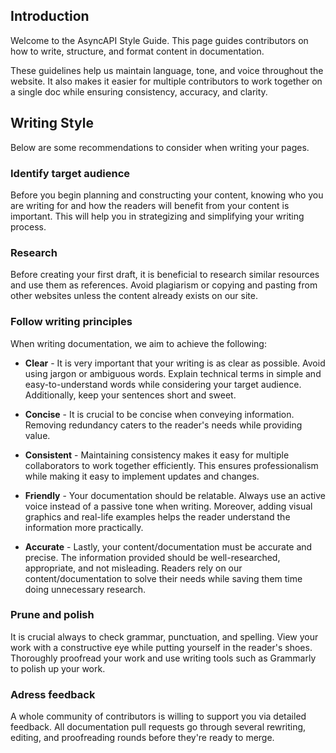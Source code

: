 ## Introduction
Welcome to the AsyncAPI Style Guide. This page guides contributors on how to write, structure, and format content in documentation.

These guidelines help us maintain language, tone, and voice throughout the website. It also makes it easier for multiple contributors to work together on a single doc while ensuring consistency, accuracy, and clarity. 

## Writing Style
Below are some recommendations to consider when writing your pages.

### Identify target audience
Before you begin planning and constructing your content, knowing who you are writing for and how the readers will benefit from your content is important.
This will help you in strategizing and simplifying your writing process.

### Research
Before creating your first draft, it is beneficial to research similar resources and use them as references. Avoid plagiarism or copying and pasting from other websites unless the content already exists on our site.

### Follow writing principles
When writing documentation, we aim to achieve the following:
- **Clear** - It is very important that your writing is as clear as possible. Avoid using jargon or ambiguous words. Explain technical terms in simple and easy-to-understand words while considering your target audience. Additionally, keep your sentences short and sweet.
- **Concise** - It is crucial to be concise when conveying information. Removing redundancy caters to the reader's needs while providing value.
- **Consistent** - Maintaining consistency makes it easy for multiple collaborators to work together efficiently. This ensures professionalism while making it easy to implement updates and changes.
- **Friendly** - Your documentation should be relatable. Always use an active voice instead of a passive tone when writing. Moreover, adding visual graphics and real-life examples helps the reader understand the information more practically.

- **Accurate** - Lastly, your content/documentation must be accurate and precise. The information provided should be well-researched, appropriate, and not misleading. Readers rely on our content/documentation to solve their needs while saving them time doing unnecessary research.


### Prune and polish
It is crucial always to check grammar, punctuation, and spelling. View your work with a constructive eye while putting yourself in the reader's shoes. Thoroughly proofread your work and use writing tools such as Grammarly to polish up your work.

### Adress feedback
A whole community of contributors is willing to support you via detailed feedback. All documentation pull requests go through several rewriting, editing, and proofreading rounds before they're ready to merge.


